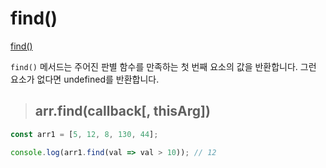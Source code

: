 # find()

[find()](https://developer.mozilla.org/ko/docs/Web/JavaScript/Reference/Global_Objects/Array/find)

`find()` 메서드는 주어진 판별 함수를 만족하는 첫 번째 요소의 값을 반환합니다. 그런 요소가 없다면 undefined를 반환합니다.

> ## arr.find(callback[, thisArg])

```js
const arr1 = [5, 12, 8, 130, 44];

console.log(arr1.find(val => val > 10)); // 12
```
